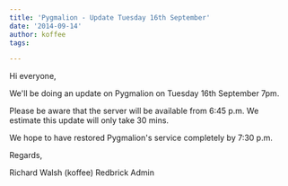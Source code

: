 ```yaml
---
title: 'Pygmalion - Update Tuesday 16th September'
date: '2014-09-14'
author: koffee
tags:

---
```


Hi everyone,

We'll be doing an update on Pygmalion on Tuesday 16th September 7pm.

Please be aware that the server will be available from 6:45 p.m.
We estimate this update will only take 30 mins.

We hope to have restored Pygmalion's service completely by 7:30 p.m.

Regards,

Richard Walsh (koffee)
Redbrick Admin

